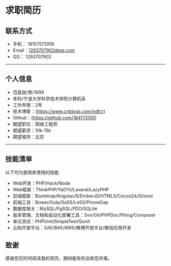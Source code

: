 # 求职简历

## 联系方式

- 手机： 18157572916
- Email：1293707902@qq.com 
- QQ：   1293707902

---

## 个人信息

 - 范昌锐/男/1999
 - 本科/宁波大学科学技术学院计算机系 
 - 工作年限：2年
 - 技术博客：(https://www.cnblogs.com/ndfcr)
 - Github：(https://github.com/184173105)
 - 期望职位：网络工程师
 - 期望薪资：10k-15k
 - 期望城市：北京

---


## 技能清单

以下均为我熟练使用的技能

- Web开发：PHP/Hack/Node
- Web框架：ThinkPHP/Yaf/Yii/Lavaral/LazyPHP
- 前端框架：Bootstrap/AngularJS/EmberJS/HTML5/Cocos2dJS/ionic
- 前端工具：Bower/Gulp/SaSS/LeSS/PhoneGap
- 数据库相关：MySQL/PgSQL/PDO/SQLite
- 版本管理、文档和自动化部署工具：Svn/Git/PHPDoc/Phing/Composer
- 单元测试：PHPUnit/SimpleTest/Qunit
- 云和开放平台：SAE/BAE/AWS/微博开放平台/微信应用开发



## 致谢
感谢您花时间阅读我的简历，期待能有机会和您共事。